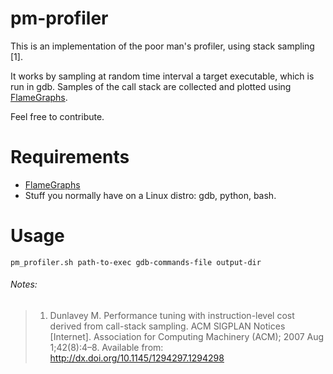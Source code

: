 pm-profiler
============

This is an implementation of the poor man's profiler, using stack sampling \[1].

It works by sampling at random time interval a target executable, which is run in gdb.
Samples of the call stack are collected and plotted using [FlameGraphs][1].

Feel free to contribute.

Requirements
================

- [FlameGraphs][1]
- Stuff you normally have on a Linux distro: gdb, python, bash.

Usage
=========

	pm_profiler.sh path-to-exec gdb-commands-file output-dir


###### Notes:
> 1. Dunlavey M. Performance tuning with instruction-level cost derived from call-stack sampling. ACM SIGPLAN Notices [Internet]. Association for Computing Machinery (ACM); 2007 Aug 1;42(8):4–8. Available from: http://dx.doi.org/10.1145/1294297.1294298

[1]: https://github.com/brendangregg/FlameGraph